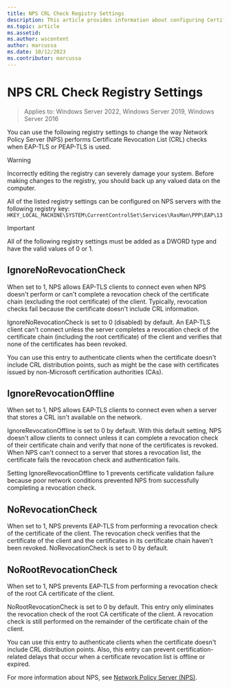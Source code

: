 ```yaml
---
title: NPS CRL Check Registry Settings
description: This article provides information about configuring Certificate Revocation List settings for EAP-TLS authentication on a Network Policy Server.
ms.topic: article
ms.assetid: 
ms.author: wscontent
author: marcussa
ms.date: 10/12/2023
ms.contributor: marcussa
---
```

# NPS CRL Check Registry Settings

>Applies to: Windows Server 2022, Windows Server 2019, Windows Server 2016

You can use the following registry settings to change the way Network Policy Server (NPS) performs Certificate Revocation List (CRL) checks when EAP-TLS or PEAP-TLS is used.

> [!WARNING]
> Incorrectly editing the registry can severely damage your system. Before making changes to the registry, you should back up any valued data on the computer.  

All of the listed registry settings can be configured on NPS servers with the following registry key:  
`HKEY_LOCAL_MACHINE\SYSTEM\CurrentControlSet\Services\RasMan\PPP\EAP\13`

> [!IMPORTANT]
> All of the following registry settings must be added as a DWORD type and have the valid values of 0 or 1.  

## IgnoreNoRevocationCheck  

When set to 1, NPS allows EAP-TLS clients to connect even when NPS doesn't perform or can't complete a revocation check of the certificate chain (excluding the root certificate) of the client. Typically, revocation checks fail because the certificate doesn't include CRL information.  
  
IgnoreNoRevocationCheck is set to 0 (disabled) by default. An EAP-TLS client can't connect unless the server completes a revocation check of the certificate chain (including the root certificate) of the client and verifies that none of the certificates has been revoked.  
  
You can use this entry to authenticate clients when the certificate doesn't include CRL distribution points, such as might be the case with certificates issued by non-Microsoft certification authorities (CAs).  
  
## IgnoreRevocationOffline  

When set to 1, NPS allows EAP-TLS clients to connect even when a server that stores a CRL isn't available on the network.  

IgnoreRevocationOffline is set to 0 by default. With this default setting, NPS doesn't allow clients to connect unless it can complete a revocation check of their certificate chain and verify that none of the certificates is revoked. When NPS can't connect to a server that stores a revocation list, the certificate fails the revocation check and authentication fails.  
  
Setting IgnoreRevocationOffline to 1 prevents certificate validation failure because poor network conditions prevented NPS from successfully completing a revocation check.  
  
## NoRevocationCheck  
  
When set to 1, NPS prevents EAP-TLS from performing a revocation check of the certificate of the client. The revocation check verifies that the certificate of the client and the certificates in its certificate chain haven't been revoked. NoRevocationCheck is set to 0 by default.  
  
## NoRootRevocationCheck  
  
When set to 1, NPS prevents EAP-TLS from performing a revocation check of the root CA certificate of the client.  
  
NoRootRevocationCheck is set to 0 by default. This entry only eliminates the revocation check of the root CA certificate of the client. A revocation check is still performed on the remainder of the certificate chain of the client.  
  
You can use this entry to authenticate clients when the certificate doesn't include CRL distribution points. Also, this entry can prevent certification-related delays that occur when a certificate revocation list is offline or expired.  
  
For more information about NPS, see [Network Policy Server (NPS)](nps-top.md).  
